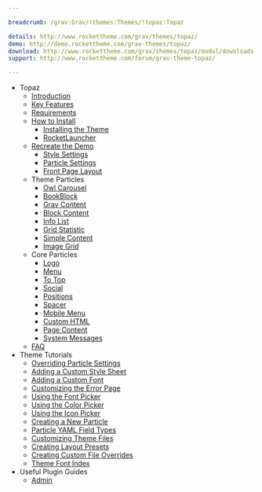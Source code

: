 ```yaml
---

breadcrumb: /grav:Grav/!themes:Themes/!topaz:Topaz

details: http://www.rockettheme.com/grav/themes/topaz/
demo: http://demo.rockettheme.com/grav-themes/topaz/
download: http://www.rockettheme.com/grav/themes/topaz/modal/downloads
support: http://www.rockettheme.com/forum/grav-theme-topaz/

---
```


* Topaz
    * [Introduction]()
    * [Key Features](INDEX.md#key-features)
    * [Requirements](INDEX.md#requirements)
    * [How to Install](../../start/themes.md#how-to-install)
        * [Installing the Theme](http://docs.gantry.org/gantry5/basics/installation#installing-a-gantry-theme)
        * [RocketLauncher](../../start/rocketlauncher.md)
    * [Recreate the Demo](demo.md)
        * [Style Settings](demo_settings.md)
        * [Particle Settings](demo.md#home-particles)
        * [Front Page Layout](layout.md)
    * Theme Particles
        * [Owl Carousel](particle_owl.md)
        * [BookBlock](particle_book.md)
        * [Grav Content](particle_grav.md)
        * [Block Content](particle_block.md)
        * [Info List](particle_info.md)
        * [Grid Statistic](particle_grid.md)
        * [Simple Content](particle_simple.md)
        * [Image Grid](particle_image.md)
    * Core Particles 
        * [Logo](http://docs.gantry.org/gantry5/particles/logo)
        * [Menu](http://docs.gantry.org/gantry5/particles/menu-control)
        * [To Top](http://docs.gantry.org/gantry5/particles/to-top)
        * [Social](http://docs.gantry.org/gantry5/particles/social)
        * [Positions](http://docs.gantry.org/gantry5/particles/position)
        * [Spacer](http://docs.gantry.org/gantry5/particles/spacer)
        * [Mobile Menu](http://docs.gantry.org/gantry5/particles/mobile-menu)
        * [Custom HTML](http://docs.gantry.org/gantry5/particles/custom-html)
        * [Page Content](http://docs.gantry.org/gantry5/particles/page-content)
        * [System Messages](http://docs.gantry.org/gantry5/particles/system-messages)
    * [FAQ](faq.md)
* Theme Tutorials
    - [Overriding Particle Settings](http://docs.gantry.org/gantry5/tutorials/overriding-particle-settings)
    - [Adding a Custom Style Sheet](http://docs.gantry.org/gantry5/tutorials/adding-a-custom-style-sheet)
    - [Adding a Custom Font](http://docs.gantry.org/gantry5/tutorials/fonts)
    - [Customizing the Error Page](http://docs.gantry.org/gantry5/tutorials/customize-the-error-page)
    - [Using the Font Picker](http://docs.gantry.org/gantry5/tutorials/using-the-font-picker)
    - [Using the Color Picker](http://docs.gantry.org/gantry5/tutorials/using-the-color-picker)
    - [Using the Icon Picker](http://docs.gantry.org/gantry5/tutorials/using-the-icon-picker)
    - [Creating a New Particle](http://docs.gantry.org/gantry5/advanced/creating-a-new-particle)
    - [Particle YAML Field Types](http://docs.gantry.org/gantry5/advanced/particle-yaml-field-types)
    - [Customizing Theme Files](http://docs.gantry.org/gantry5/advanced/customizing-theme-files)
    - [Creating Layout Presets](http://docs.gantry.org/gantry5/advanced/creating-layout-presets)
    - [Creating Custom File Overrides](http://docs.gantry.org/gantry5/advanced/file-overrides)
    - [Theme Font Index](../../../technical_tips/general/font_index.md)
* Useful Plugin Guides
    - [Admin](https://learn.getgrav.org/admin-panel)
